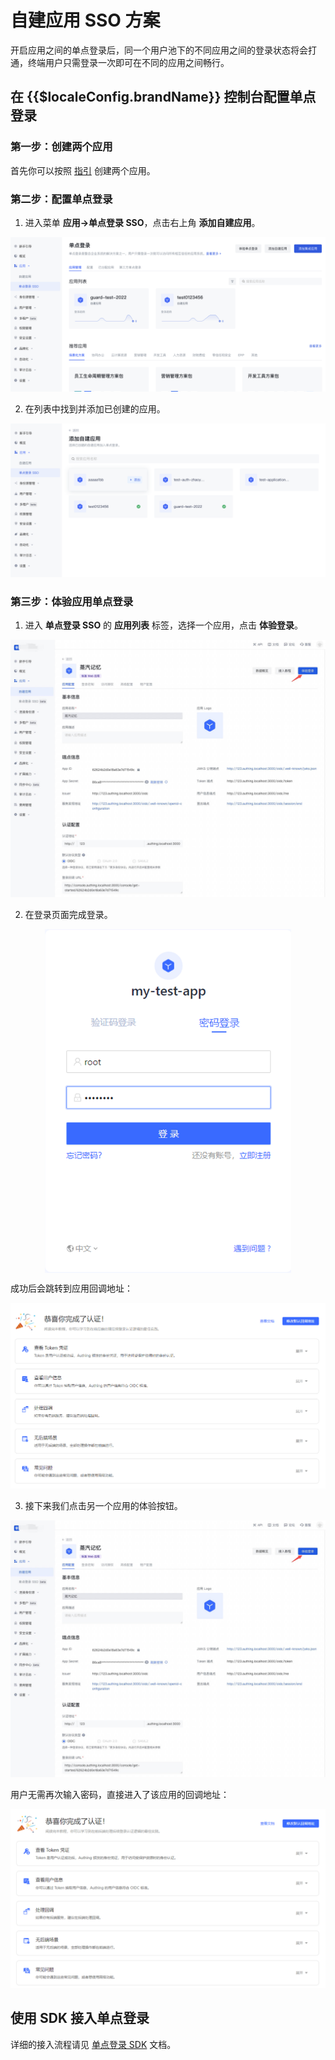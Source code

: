 # 自建应用 SSO 方案

<LastUpdated/>

开启应用之间的单点登录后，同一个用户池下的不同应用之间的登录状态将会打通，终端用户只需登录一次即可在不同的应用之间畅行。

## 在 {{$localeConfig.brandName}} 控制台配置单点登录

### 第一步：创建两个应用

首先你可以按照 [指引](/guides/app-new/create-app/create-app.md) 创建两个应用。

### 第二步：配置单点登录

1. 进入菜单 **应用->单点登录 SSO**，点击右上角 **添加自建应用**。

<!-- 分别进入这两个应用的配置页面，选择**登录控制**标签页，开启多域名单点登录开关。 -->

![](../images/01.png)

2. 在列表中找到并添加已创建的应用。

![](../images/02.png)

### 第三步：体验应用单点登录

1. 进入 **单点登录 SSO** 的 **应用列表** 标签，选择一个应用，点击 **体验登录**。

![](../images/03.png)

2. 在登录页面完成登录。

<img src="../images/sso04.png" height=550 style="display:block;margin: 0 auto;">

成功后会跳转到应用回调地址：

![](../images/sso05.png)

3. 接下来我们点击另一个应用的体验按钮。

![](../images/03.png)

用户无需再次输入密码，直接进入了该应用的回调地址：

![](../images/sso07.png)

## 使用 SDK 接入单点登录

详细的接入流程请见 [单点登录 SDK](/reference/sdk-for-sso-spa.md) 文档。
